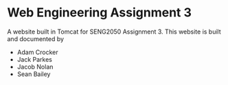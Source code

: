 # Web Engineering Assignment 3

A website built in Tomcat for SENG2050 Assignment 3. This website is built and documented by

 * Adam Crocker
 * Jack Parkes
 * Jacob Nolan
 * Sean Bailey
